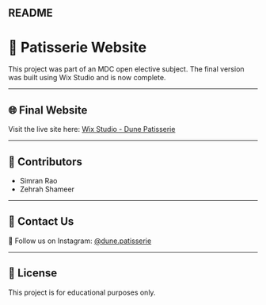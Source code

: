 ## README  

# 🍰 Patisserie Website  

This project was part of an MDC open elective subject. The final version was built using Wix Studio and is now complete.  

---

## 🌐 Final Website  
Visit the live site here: [Wix Studio - Dune Patisserie](https://ledunepatisserie.wixsite.com/dune-patisserie)  

---

## 🤝 Contributors  
- Simran Rao  
- Zehrah Shameer  

---

## 📲 Contact Us  
📸 Follow us on Instagram: [@dune.patisserie](https://www.instagram.com/dune.patisserie)  

---

## 📜 License  
This project is for educational purposes only.